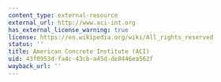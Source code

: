 ```yaml
---
content_type: external-resource
external_url: http://www.aci-int.org
has_external_license_warning: true
license: https://en.wikipedia.org/wiki/All_rights_reserved
status: ''
title: American Concrete Institute (ACI)
uid: 43f0953d-fa4c-43cb-a45d-de8446ea562f
wayback_url: ''
---
```

